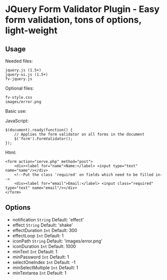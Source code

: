 JQuery Form Validator Plugin - Easy form validation, tons of options, light-weight
================================

Usage
---
Needed files:

    jquery.js (1.5+)
	jquery-ui.js (1.5+)
	fv-jquery.js

Optional files:

    fv-style.css
	images/error.png

Basic use:

JavaScript:

	$(document).ready(function() {
		// Applies the form validator on all forms in the document
		$('form').FormValidator();
	});
	
Html:

	<form action="serve.php" method="post">
		<div><label for="name">Name:</label> <input type="text" name="name"/></div>
		<!--Put the class 'required' on fields which need to be filled in-->
		<div><label for="email">Email:</label> <input class="required" type="text" name="email"/></div>
	</form>

Options
---
* notification `String` Default: 'effect'
* effect `String` Default: 'shake'
* effectDuration `Int` Default: 300
* effectLoop `Int` Default: 1
* iconPath `String` Default: 'images/error.png'
* iconDuration `Int` Default: 1000
* minText `Int` Default: 1
* minPassword `Int` Default: 1
* selectOneIndex `Int` Default: -1
* minSelectMultiple `Int` Default: 1
* minTextarea `Int` Default: 1